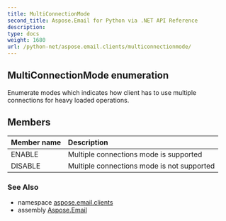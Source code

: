```yaml
---
title: MultiConnectionMode
second_title: Aspose.Email for Python via .NET API Reference
description: 
type: docs
weight: 1680
url: /python-net/aspose.email.clients/multiconnectionmode/
---
```


## MultiConnectionMode enumeration

Enumerate modes which indicates how client has to use multiple connections for heavy loaded operations.

## Members
| Member name | Description |
| :- | :- |
|ENABLE|Multiple connections mode is supported|
|DISABLE|Multiple connections mode is not supported|

### See Also

* namespace [aspose.email.clients](/email/python-net/aspose.email.clients/)
* assembly [Aspose.Email](/email/python-net/)

